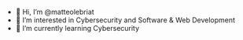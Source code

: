 - 👋 Hi, I’m @matteolebriat
- 👀 I’m interested in Cybersecurity and Software & Web Development
- 🌱 I’m currently learning Cybersecurity 

<!---
matteolebriat/matteolebriat is a ✨ special ✨ repository because its `README.md` (this file) appears on your GitHub profile.
You can click the Preview link to take a look at your changes.
--->
